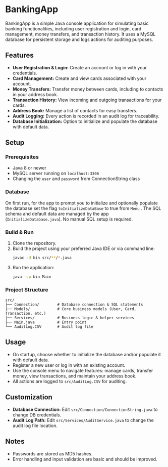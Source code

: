 # BankingApp

BankingApp is a simple Java console application for simulating basic banking functionalities, including user registration and login, card management, money transfers, and transaction history. It uses a MySQL database for persistent storage and logs actions for auditing purposes.

## Features

- **User Registration & Login:** Create an account or log in with your credentials.
- **Card Management:** Create and view cards associated with your account.
- **Money Transfers:** Transfer money between cards, including to contacts in your address book.
- **Transaction History:** View incoming and outgoing transactions for your cards.
- **Address Book:** Manage a list of contacts for easy transfers.
- **Audit Logging:** Every action is recorded in an audit log for traceability.
- **Database Initialization:** Option to initialize and populate the database with default data.

## Setup

### Prerequisites

- Java 8 or newer
- MySQL server running on `localhost:3306`
- Changing the `user` and `password` from ConnectionString class

### Database

On first run, for the app to prompt you to initialize and optionally populate the database set the flag `toInitializeDataBase` to true from `Menu` . The SQL schema and default data are managed by the app (`InitializeDatabase.java`). No manual SQL setup is required.

### Build & Run

1. Clone the repository.
2. Build the project using your preferred Java IDE or via command line:
    ```bash
    javac -d bin src/**/*.java
    ```
3. Run the application:
    ```bash
    java -cp bin Main
    ```

### Project Structure

```
src/
├── Connection/        # Database connection & SQL statements
├── Models/            # Core business models (User, Card, Transaction, etc.)
├── Services/          # Business logic & helper services
├── Main.java          # Entry point
└── AuditLog.CSV       # Audit log file
```

## Usage

- On startup, choose whether to initialize the database and/or populate it with default data.
- Register a new user or log in with an existing account.
- Use the console menu to navigate features: manage cards, transfer money, view transactions, and maintain your address book.
- All actions are logged to `src/AuditLog.CSV` for auditing.

## Customization

- **Database Connection:** Edit `src/Connection/ConnectionString.java` to change DB credentials.
- **Audit Log Path:** Edit `src/Services/AuditService.java` to change the audit log file location.

## Notes

- Passwords are stored as MD5 hashes.
- Error handling and input validation are basic and should be improved.
